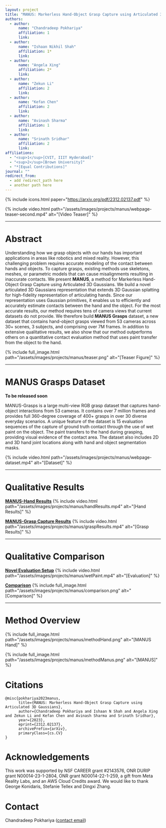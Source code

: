 ```yaml
---
layout: project
title: "MANUS: Markerless Hand-Object Grasp Capture using Articulated 3D Gaussians"
authors:
  - author:
      name: "Chandradeep Pokhariya"
      affiliation: 1
      link:
  - author:
      name: "Ishaan Nikhil Shah"
      affiliation: 1*
      link:
  - author:
      name: "Angela Xing"
      affiliation: 2*
      link:
  - author:
      name: "Zekun Li" 
      affiliation: 2
      link:
  - author:
      name: "Kefan Chen"
      affiliation: 2
      link:
  - author:
      name: "Avinash Sharma"
      affiliation: 1
      link:
  - author:
      name: "Srinath Sridhar"
      affiliation: 2
      link:
affiliations:
  - "<sup>1</sup>[CVIT, IIIT Hyderabad]"
  - "<sup>2</sup>[Brown University]"
  - "*[Equal Contributions]"
journal: ""
redirect_from:
  - add redirect_path here
  - another path here
---
```


{% include icons.html paper="https://arxiv.org/pdf/2312.02137.pdf" %}

{% include video.html path="/assets/images/projects/manus/webpage-teaser-second.mp4" alt="[Video Teaser]" %}

---
# Abstract

Understanding how we grasp objects with our hands has important applications in areas like robotics and mixed reality.
However, this challenging problem requires accurate modeling of the contact between hands and objects.
To capture grasps, existing methods use skeletons, meshes, or parametric models that can cause misalignments resulting in inaccurate contacts.
We present **MANUS**, a method for Markerless Hand-Object Grasp Capture using Articulated 3D Gaussians. 
We build a novel articulated 3D Gaussians representation that extends 3D Gaussian splatting for high-fidelity representation of articulating hands.
Since our representation uses Gaussian primitives, it enables us to efficiently and accurately estimate contacts between the hand and the object.
For the most accurate results, our method requires tens of camera views that current datasets do not provide.
We therefore build **MANUS Grasps** dataset, a new dataset that contains hand-object grasps viewed from 53 cameras across 30+ scenes, 3 subjects, and comprising over 7M frames.
In addition to extensive qualitative results, we also show that our method outperforms others on a quantitative contact evaluation method that uses paint transfer from the object to the hand.

{% include full_image.html path="/assets/images/projects/manus/teaser.png" alt="[Teaser Figure]" %}

---
# MANUS Grasps Dataset
**To be released soon**

MANUS-Grasps is a large multi-view RGB grasp dataset that captures hand-object interactions from 53 cameras. It contains over 7 million frames and provides full 360-degree coverage of 400+ grasps in over 30 diverse everyday scenarios.
A unique feature of the dataset is 15 evaluation sequences of the capture of ground truth contact through the use of wet paint on the object. The paint transfers to the hand during grasping, providing visual evidence of the contact area.
The dataset also includes 2D and 3D hand joint locations along with hand and object segmentation masks.

{% include video.html path="/assets/images/projects/manus/webpage-dataset.mp4" alt="[Dataset]" %}

---
# Qualitative Results
<b><u>MANUS-Hand Results</u></b>
{% include video.html path="/assets/images/projects/manus/handResults.mp4" alt="[Hand Results]" %}

<b><u>MANUS-Grasp Capture Results</u></b>
{% include video.html path="/assets/images/projects/manus/graspResults.mp4" alt="[Grasp Results]" %}

---
# Qualitative Comparison

<b><u>Novel Evaluation Setup</u></b>
{% include video.html path="/assets/images/projects/manus/wetPaint.mp4" alt="[Evaluation]" %}

<b><u>Comparison</u></b>
{% include full_image.html path="/assets/images/projects/manus/comparison.png" alt="[Comparison]" %}

---
# Method Overview

{% include full_image.html path="/assets/images/projects/manus/methodHand.png" alt="[MANUS Hand]" %}

{% include full_image.html path="/assets/images/projects/manus/methodManus.png" alt="[MANUS]" %}


# Citations
```
@misc{pokhariya2023manus,
      title={MANUS: Markerless Hand-Object Grasp Capture using Articulated 3D Gaussians}, 
      author={Chandradeep Pokhariya and Ishaan N Shah and Angela Xing and Zekun Li and Kefan Chen and Avinash Sharma and Srinath Sridhar},
      year={2023},
      eprint={2312.02137},
      archivePrefix={arXiv},
      primaryClass={cs.CV}
}
```

# Acknowledgements
This work was supported by NSF CAREER grant #2143576, ONR DURIP grant N00014-23-1-2804, ONR grant N00014-22-1-259, a gift from Meta Reality Labs, and an AWS Cloud Credits award. We would like to thank George Konidaris, Stefanie Tellex and Dingxi Zhang. 

# Contact
Chandradeep Pokhariya ([contact email](chandradeep.pokhariya@research.iiit.ac.in))
